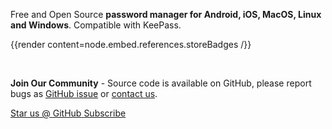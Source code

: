 <p class="is-size-4">Free and Open Source <strong>password manager for Android, iOS, 
MacOS, Linux and Windows</strong>. Compatible with KeePass.</p>

{{render content=node.embed.references.storeBadges /}}

<br />

**Join Our Community** - Source code is available on GitHub, please report bugs as [GitHub issue](https://github.com/authpass/authpass/issues)
or [contact us](/docs/contact).

<div class="has-text-centered">
<a class="button is-primary is-medium has-icons-left" href="https://github.com/authpass/authpass">
    <span class="icon">
      <i class="fab fa-github"></i>
    </span>
    <span>Star us @ GitHub</span>
</a>
<!--
<a class="button is-primary is-medium has-icons-left" href="https://github.com/authpass/authpass/issues">
    <span class="icon">
      <i class="fa fa-bug"></i>
    </span>
    <span>Report Bugs</span>
</a>
-->
<!--
<a class="button is-primary is-medium has-icons-left" href="https://discord.gg/Nuraxmc" target="_blank">
    <span class="icon">
      <i class="fab fa-discord"></i>
    </span>
    <span>Join Our Chat</span>
</a>
-->
<a class="button is-primary is-medium has-icons-left" href="https://authpass.app/docs/newsletter/">
    <span class="icon">
      <i class="fa fa-envelope"></i>
    </span>
    <span>Subscribe</span>
</a>
</div>